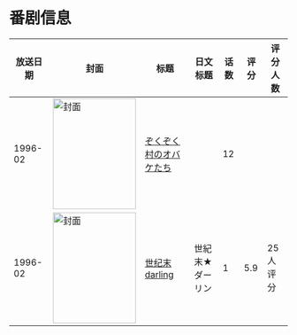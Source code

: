 # 番剧信息

|放送日期|封面|标题|日文标题|话数|评分|评分人数|
|---|---|---|---|---|---|---|
|1996-02|<img src="//lain.bgm.tv/pic/cover/c/5b/a2/220050_O001I.jpg" alt="封面" style="width:150px;height:200px;object-fit:cover;">|[ぞくぞく村のオバケたち](https://bangumi.tv/subject/220050)||12|||
|1996-02|<img src="//lain.bgm.tv/pic/cover/c/85/4b/28113_282vG.jpg" alt="封面" style="width:150px;height:200px;object-fit:cover;">|[世纪末darling](https://bangumi.tv/subject/28113)|世紀末★ダーリン|1|5.9|25人评分|
